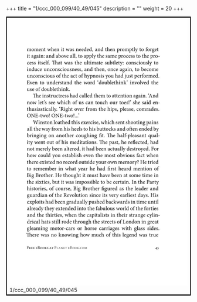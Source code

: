 +++
title = "1/ccc_000_099/40_49/045"
description = ""
weight = 20
+++

<table style="border:2px solid black;max-width:800px;max-height:800px;" 
><tr><td><img class="center-fit-jpg"
src="/jpg_/out_jpg_1984__045.jpg"  >1/ccc_000_099/40_49/045</img></td></tr></table>